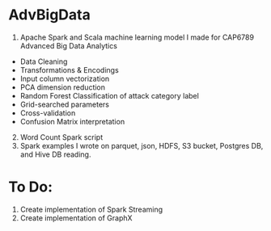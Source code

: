 # AdvBigData
1. Apache Spark and Scala machine learning model I made for CAP6789 Advanced Big Data Analytics
- Data Cleaning
- Transformations & Encodings
- Input column vectorization
- PCA dimension reduction
- Random Forest Classification of attack category label
- Grid-searched parameters
- Cross-validation
- Confusion Matrix interpretation
2. Word Count Spark script
3. Spark examples I wrote on parquet, json, HDFS, S3 bucket, Postgres DB, and Hive DB reading.

# To Do:
1. Create implementation of Spark Streaming
2. Create implementation of GraphX
